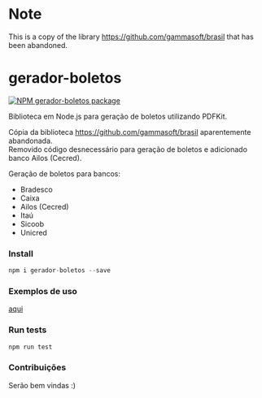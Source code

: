 # Note

This is a copy of the library https://github.com/gammasoft/brasil that has been abandoned.


# gerador-boletos

<!-- [START badges] -->
[![NPM gerador-boletos package](https://img.shields.io/npm/v/gerador-boletos.svg)](https://npmjs.org/package/gerador-boletos)
<!-- [END badges] -->

Biblioteca em Node.js para geração de boletos utilizando PDFKit.  

Cópia da biblioteca https://github.com/gammasoft/brasil aparentemente abandonada.  
Removido código desnecessário para geração de boletos e adicionado banco Ailos (Cecred).

Geração de boletos para bancos:
- Bradesco
- Caixa
- Ailos (Cecred)
- Itaú
- Sicoob
- Unicred

### Install

```javascript
npm i gerador-boletos --save
```
### Exemplos de uso

[aqui](/examples)

### Run tests

```javascript
npm run test
```

### Contribuições

Serão bem vindas :)
